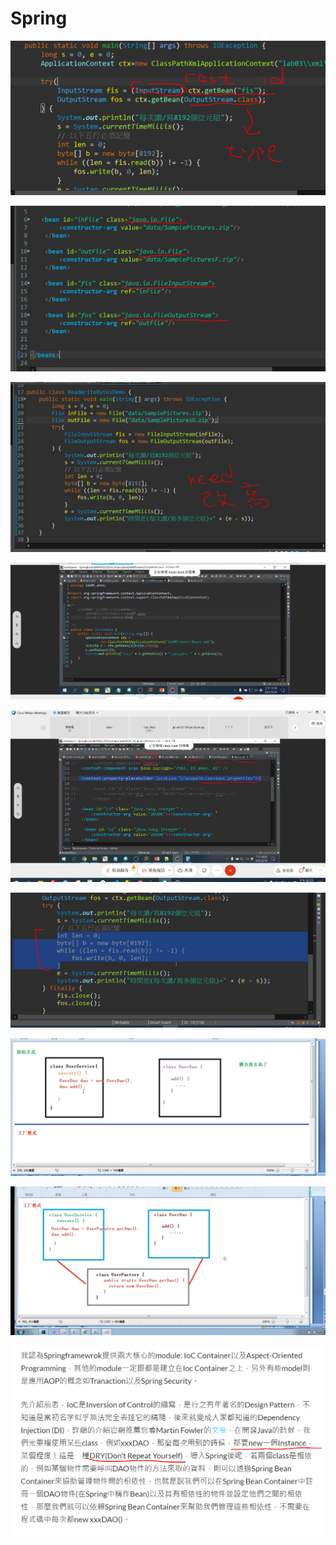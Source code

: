 # Spring

![](.gitbook/assets/image%20%28117%29.png)

![](.gitbook/assets/image%20%28115%29.png)

![](.gitbook/assets/image%20%28116%29.png)

![](.gitbook/assets/image%20%28118%29.png)

![](.gitbook/assets/image%20%28119%29.png)

![](.gitbook/assets/image%20%28120%29.png)

![](.gitbook/assets/image%20%28121%29.png)

![](.gitbook/assets/image%20%28122%29.png)

![](.gitbook/assets/image%20%28123%29.png)

